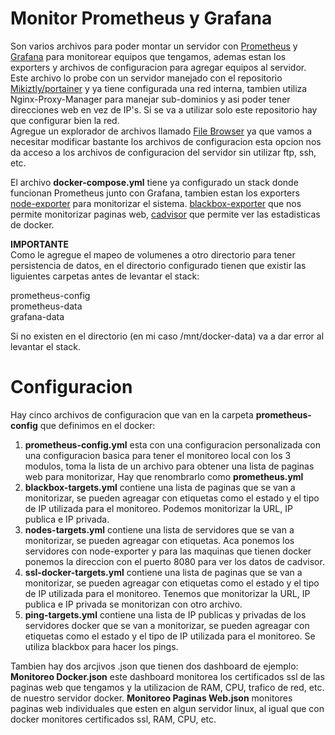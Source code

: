 # Monitor Prometheus y Grafana
Son varios archivos para poder montar un servidor con [Prometheus](https://prometheus.io/) y [Grafana](https://grafana.com/) para monitorear equipos que tengamos, ademas estan los exporters y archivos de configuracion para agregar equipos al servidor.<br>
Este archivo lo probe con un servidor manejado con el repositorio [Mikiztly/portainer](https://github.com/Mikiztly/portainer) y ya tiene configurada una red interna, tambien utiliza Nginx-Proxy-Manager para manejar sub-dominios y asi poder tener direcciones web en vez de IP's. Si se va a utilizar solo este repositorio hay que configurar bien la red.<br>
Agregue un explorador de archivos llamado [File Browser](https://filebrowser.org/) ya que vamos a necesitar modificar bastante los archivos de configuracion esta opcion nos da acceso a los archivos de configuracion del servidor sin utilizar ftp, ssh, etc.

El archivo **docker-compose.yml** tiene ya configurado un stack donde funcionan Prometheus junto con Grafana, tambien estan los exporters [node-exporter](https://github.com/prometheus/node_exporter) para monitorizar el sistema. [blackbox-exporter](https://github.com/prometheus/blackbox_exporter) que nos permite monitorizar paginas web, [cadvisor](https://github.com/google/cadvisor) que permite ver las estadisticas de docker.

**IMPORTANTE**<br>
Como le agregue el mapeo de volumenes a otro directorio para tener persistencia de datos, en el directorio configurado tienen que existir las liguientes carpetas antes de levantar el stack:

prometheus-config<br>
prometheus-data<br>
grafana-data<br>

Si no existen en el directorio (en mi caso /mnt/docker-data) va a dar error al levantar el stack.

# Configuracion
Hay cinco archivos de configuracion que van en la carpeta **prometheus-config** que definimos en el docker:<br>

1) **prometheus-config.yml** esta con una configuracion personalizada con una configuracion basica para tener el monitoreo local con los 3 modulos, toma la lista de un archivo para obtener una lista de paginas web para monitorizar, Hay que renombrarlo como **prometheus.yml**
2) **blackbox-targets.yml** contiene una lista de paginas que se van a monitorizar, se pueden agreagar con etiquetas como el estado y el tipo de IP utilizada para el monitoreo. Podemos monitorizar la URL, IP publica e IP privada.
3) **nodes-targets.yml** contiene una lista de servidores que se van a monitorizar, se pueden agreagar con etiquetas. Aca ponemos los servidores con node-exporter y para las maquinas que tienen docker ponemos la direccion con el puerto 8080 para ver los datos de cadvisor.
4) **ssl-docker-targets.yml** contiene una lista de paginas que se van a monitorizar, se pueden agreagar con etiquetas como el estado y el tipo de IP utilizada para el monitoreo. Tenemos que monitorizar la URL, IP publica e IP privada se monitorizan con otro archivo.
5) **ping-targets.yml** contiene una lista de IP publicas y privadas de los servidores docker que se van a monitorizar, se pueden agreagar con etiquetas como el estado y el tipo de IP utilizada para el monitoreo. Se utiliza blackbox para hacer los pings.

Tambien hay dos arcjivos .json que tienen dos dashboard de ejemplo: **Monitoreo Docker.json** este dashboard monitorea los certificados ssl de las paginas web que tengamos y la utilizacion de RAM, CPU, trafico de red, etc. de nuestro servidor docker. **Monitoreo Paginas Web.json** monitores paginas web individuales que esten en algun servidor linux, al igual que con docker monitores certificados ssl, RAM, CPU, etc.
